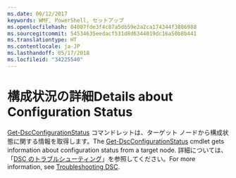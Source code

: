 ```yaml
---
ms.date: 06/12/2017
keywords: WMF, PowerShell, セットアップ
ms.openlocfilehash: 04087fde3f4c87a5db59e2a2ca174344f3886988
ms.sourcegitcommit: 54534635eedacf531d8d6344019dc16a50b8b441
ms.translationtype: HT
ms.contentlocale: ja-JP
ms.lasthandoff: 05/17/2018
ms.locfileid: "34225540"
---
```

# <a name="details-about-configuration-status"></a><span data-ttu-id="e77d4-102">構成状況の詳細</span><span class="sxs-lookup"><span data-stu-id="e77d4-102">Details about Configuration Status</span></span>

<span data-ttu-id="e77d4-103">[Get-DscConfigurationStatus](https://technet.microsoft.com/library/mt517868.aspx) コマンドレットは、ターゲット ノードから構成状態に関する情報を取得します。</span><span class="sxs-lookup"><span data-stu-id="e77d4-103">The [Get-DscConfigurationStatus](https://technet.microsoft.com/library/mt517868.aspx) cmdlet gets information about configuration status from a target node.</span></span>
<span data-ttu-id="e77d4-104">詳細については、「[DSC のトラブルシューティング](https://msdn.microsoft.com/powershell/dsc/troubleshooting)」を参照してください。</span><span class="sxs-lookup"><span data-stu-id="e77d4-104">For more information, see [Troubleshooting DSC](https://msdn.microsoft.com/powershell/dsc/troubleshooting).</span></span>
